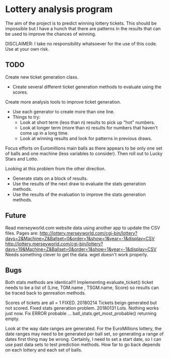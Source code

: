 # Lottery analysis program
The aim of the project is to predict winning lottery tickets.  This should be
impossible but I have a hunch that there are patterns in the results that can
be used to improve the chances of winning.

DISCLAIMER: I take no responsibility whatsoever for the use of this code.  Use
at your own risk.



## TODO
Create new ticket generation class.
 * Create several different ticket generation methods to evaluate using the
   scores.

Create more analysis tools to improve ticket generation.
 * Use each generator to create more than one line.
 * Things to try:
   * Look at short term (less than n) results to pick up "hot" numbers.
   * Look at longer term (more than n) results for numbers that haven't come
     up in a long time.
   * Look at winning results and look for patterns in previous draws.

Focus efforts on Euromillions main balls as there appears to be only one set
of balls and one machine (less variables to consider).  Then roll out to Lucky
Stars and Lotto.

Looking at this problem from the other direction.
- Generate stats on a block of results.
- Use the results of the next draw to evaluate the stats generation methods.
- Use the results of the evaluation to improve the stats generation methods.



## Future
Read merseyworld.com website data using another app to update the CSV files.
Pages are:
http://lottery.merseyworld.com/cgi-bin/lottery?days=2&Machine=Z&Ballset=0&order=1&show=1&year=-1&display=CSV
http://lottery.merseyworld.com/cgi-bin/lottery?days=19&Machine=Z&Ballset=0&order=1&show=1&year=-1&display=CSV
Needs something clever to get the data.  wget doesn't work properly.


## Bugs
Both stats methods are identical!!!
Implementing evaluate_ticket()
ticket needs to be a list of (Line, TGM.name , TSGM.name, Score) so results can be traced back to genreation methods.

Scores of tickets are all = 1 FIXED.
20180214 Tickets beign generated but not scored.
Fixed stats generation problem.
20180131 Lots.  Nothing works just now.
Fix ERROR probable ...
ball_stats.get_most_probable() returning empty.


Look at the way date ranges are generated.  For the EuroMillions lottery, the
date ranges may need to be generated per ball set, so generating a range of
dates first thing may be wrong.  Certainly, I need to set a start date, so I
can use past data sets to test prediction methods.  How far to go back
depends on each lottery and each set of balls.






